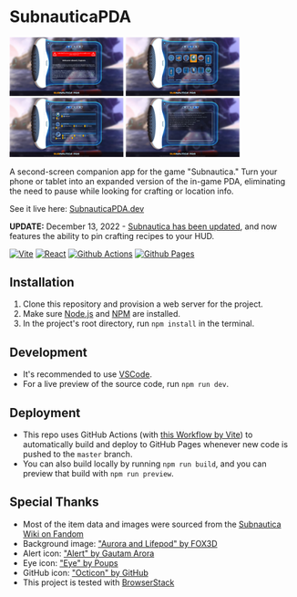 # SubnauticaPDA

<img src=".github/images/screenshot-home.png" width="200" /> <img src=".github/images/screenshot-items.png" width="200" /> <img src=".github/images/screenshot-list.png" width="200" /> <img src=".github/images/screenshot-notes.png" width="200" />

A second-screen companion app for the game "Subnautica." Turn your phone or tablet into an expanded version of the in-game PDA, eliminating the need to pause while looking for crafting or location info.

See it live here: [SubnauticaPDA.dev](https://subnauticapda.dev)

**UPDATE:** December 13, 2022 - [Subnautica has been updated](https://unknownworlds.com/en/news/subnautica-living-large-update-released), and now features the ability to pin crafting recipes to your HUD.

[![Vite](https://img.shields.io/badge/Vite-B73BFE?style=for-the-badge&logo=vite&logoColor=FFD62E)](https://vitejs.dev/)
[![React](https://img.shields.io/badge/React-58c4dc?style=for-the-badge&logo=react&logoColor=white)](https://react.dev/)
[![Github Actions](https://img.shields.io/badge/Github%20Actions-2088FF?style=for-the-badge&logo=githubactions&logoColor=white)](https://github.com/features/actions)
[![Github Pages](https://img.shields.io/badge/Github%20Pages-2088FF?style=for-the-badge&logo=githubpages&logoColor=white)](https://pages.github.com/)

## Installation

1. Clone this repository and provision a web server for the project.
2. Make sure [Node.js](https://nodejs.org) and [NPM](https://www.npmjs.com) are installed.
3. In the project's root directory, run `npm install` in the terminal.

## Development

- It's recommended to use [VSCode](https://code.visualstudio.com/).
- For a live preview of the source code, run `npm run dev`.

## Deployment

- This repo uses GitHub Actions (with [this Workflow by Vite](https://vitejs.dev/guide/static-deploy.html#github-pages)) to automatically build and deploy to GitHub Pages whenever new code is pushed to the `master` branch. 
- You can also build locally by running `npm run build`, and you can preview that build with `npm run preview`.

## Special Thanks

- Most of the item data and images were sourced from the [Subnautica Wiki on Fandom](https://subnautica.fandom.com/)
- Background image: ["Aurora and Lifepod" by FOX3D](https://www.artstation.com/artwork/bxJJv)
- Alert icon: ["Alert" by Gautam Arora](https://thenounproject.com/term/alert/574450/)
- Eye icon: ["Eye" by Poups](https://thenounproject.com/term/eye/3350406/)
- GitHub icon: ["Octicon" by GitHub](https://github.com/)
- This project is tested with [BrowserStack](https://www.browserstack.com/)
